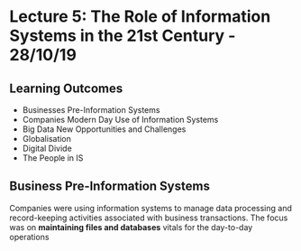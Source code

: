# Lecture 5: The Role of Information Systems in the 21st Century - 28/10/19

## Learning Outcomes

-   Businesses Pre-Information Systems
-   Companies Modern Day Use of Information Systems
-   Big Data New Opportunities and Challenges
-   Globalisation
-   Digital Divide
-   The People in IS

## Business Pre-Information Systems

Companies were using information systems to manage data processing and record-keeping activities associated with business transactions. The focus was on **maintaining files and databases** vitals for the day-to-day operations

